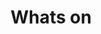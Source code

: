 ---
title: 'Whats on'
starts_at: 2018-05-05T12:00:00
draft: false
description: List of events on at bagnall centre
---